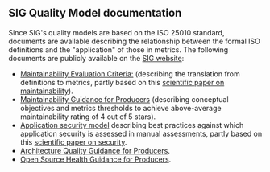 ## SIG Quality Model documentation

Since SIG's quality models are based on the ISO 25010 standard, documents are available describing the relationship between the formal ISO definitions and the "application" of those in metrics. The following documents are publicly available on the [SIG website](https://www.softwareimprovementgroup.com):

* [Maintainability Evaluation Criteria:](https://www.softwareimprovementgroup.com/wp-content/uploads/SIG-TUViT-Evaluation-Criteria-Trusted-Product-Maintainability.pdf) (describing the translation from definitions to metrics, partly based on this [scientific paper on maintainability](https://softwareimprovementgroup.com/wp-content/uploads/APracticalModelForMeasuringMaintainability.pdf)).
* [Maintainability Guidance for Producers](https://softwareimprovementgroup.com/wp-content/uploads/SIG-TUViT-Evaluation-Criteria-Trusted-Product-Maintainability-Guidance-for-producers.pdf) (describing conceptual objectives and metrics thresholds to achieve above-average maintainability rating of 4 out of 5 stars).
* [Application security model](https://softwareimprovementgroup.com/wp-content/uploads/SIG-Evaluation-Criteria-Security.pdf) describing best practices against which application security is assessed in manual assessments, partly based on this [scientific paper on security](https://softwareimprovementgroup.com/wp-content/uploads/APracticalModelForSoftwareSecurity.pdf).
* [Architecture Quality Guidance for Producers](https://www.softwareimprovementgroup.com/wp-content/uploads/Guidance-for-producers-Architecture-Quality-Model.pdf).
* [Open Source Health Guidance for Producers](./quality_model_documents/open_source_health).